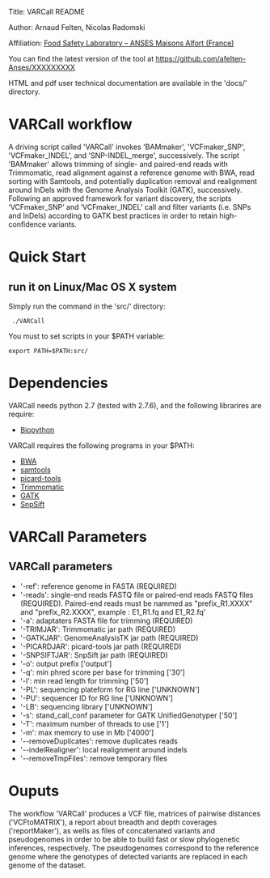 Title: VARCall README

Author: Arnaud Felten, Nicolas Radomski

Affiliation: [Food Safety Laboratory – ANSES Maisons Alfort (France)](https://www.anses.fr/en/content/laboratory-food-safety-maisons-alfort-and-boulogne-sur-mer)

You can find the latest version of the tool at 
https://github.com/afelten-Anses/XXXXXXXXX

HTML and pdf user technical documentation are available in the 'docs/' directory.


VARCall workflow
================

A driving script called 'VARCall' invokes 'BAMmaker', 'VCFmaker_SNP', 'VCFmaker_INDEL', and 'SNP-INDEL_merge', successively.  The script 'BAMmaker' allows trimming of single- and paired-end reads with Trimmomatic, read alignment against a reference genome with BWA, read sorting with Samtools, and potentially duplication removal and realignment around InDels with the Genome Analysis Toolkit (GATK), successively.  Following an approved framework for variant discovery, the scripts ‘VCFmaker_SNP’ and ‘VCFmaker_INDEL’ call and filter variants (i.e. SNPs and InDels) according to GATK best practices in order to retain high-confidence variants. 

Quick Start
===========

## run it on Linux/Mac OS X system

Simply run the command in the 'src/' directory:

	 ./VARCall

You must to set scripts in your $PATH variable:

	export PATH=$PATH:src/


Dependencies
============

VARCall needs python 2.7 (tested with 2.7.6), and the following librarires are require:

* [Biopython](http://biopython.org/wiki/Download)

VARCall requires the following programs in your $PATH:

* [BWA](http://bio-bwa.sourceforge.net/)
* [samtools](http://samtools.sourceforge.net/)
* [picard-tools](http://picard.sourceforge.net/)
* [Trimmomatic](http://www.usadellab.org/cms/?page=trimmomatic)
* [GATK](www.broadinstitute.org)
* [SnpSift](http://snpeff.sourceforge.net/)


VARCall Parameters
===================

##  VARCall parameters

 * '-ref': reference genome in FASTA (REQUIRED)
 * '-reads': single-end reads FASTQ file or paired-end reads FASTQ files  (REQUIRED). Paired-end reads must be nammed as "prefix_R1.XXXX" and "prefix_R2.XXXX", example : E1_R1.fq and E1_R2.fq'
 * '-a': adaptaters FASTA file for trimming (REQUIRED)
 * '-TRIMJAR': Trimmomatic jar path (REQUIRED)
 * '-GATKJAR': GenomeAnalysisTK jar path (REQUIRED)
 * '-PICARDJAR': picard-tools jar path (REQUIRED) 
 * '-SNPSIFTJAR': SnpSift jar path (REQUIRED)
 * '-o': output prefix ['output']
 * '-q': min phred score per base for trimming ['30']
 * '-l': min read length for trimming ['50'] 
 * '-PL': sequencing plateform for RG line ['UNKNOWN']
 * '-PU': sequencer ID for RG line ['UNKNOWN']
 * '-LB': sequencing library ['UNKNOWN']
 * '-s': stand_call_conf parameter for GATK UnifiedGenotyper ['50']
 * '-T': maximum number of threads to use ['1']
 * '-m': max memory to use in Mb ['4000']
 * '--removeDuplicates': remove duplicates reads
 * '--indelRealigner': local realignment around indels
 * '--removeTmpFiles': remove temporary files


Ouputs
======

The workflow 'VARCall' produces a VCF file, matrices of pairwise distances ('VCFtoMATRIX'), a report about breadth and depth coverages ('reportMaker'), as wells as files of concatenated variants and pseudogenomes in order to be able to build fast or slow phylogenetic inferences, respectively. The pseudogenomes correspond to the reference genome where the genotypes of detected variants are replaced in each genome of the dataset.	
